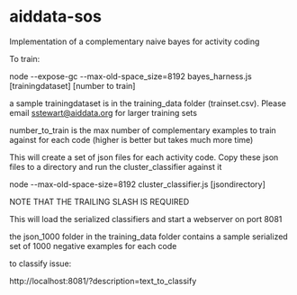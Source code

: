 aiddata-sos
===========

Implementation of a complementary naive bayes for activity coding

To train:

node --expose-gc --max-old-space_size=8192 bayes_harness.js [trainingdataset] [number to train]

a sample trainingdataset is in the training_data folder (trainset.csv). Please email sstewart@aiddata.org for larger training sets

number_to_train is the max number of complementary examples to train against for each code (higher is better but takes much more time)

This will create a set of json files for each activity code. Copy these json files to a directory
and run the cluster_classifier against it

node --max-old-space-size=8192 cluster_classifier.js [jsondirectory\]

NOTE THAT THE TRAILING SLASH IS REQUIRED

This will load the serialized classifiers and start a webserver on port 8081

the json_1000 folder in the training_data folder contains a sample serialized set of 1000 negative examples for each code

to classify issue:

http://localhost:8081/?description=text_to_classify


